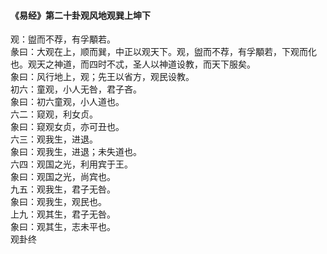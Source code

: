 <font face=微软雅黑>

#### 《易经》第二十卦观风地观巽上坤下   

观：盥而不荐，有孚顒若。   
彖曰：大观在上，顺而巽，中正以观天下。观，盥而不荐，有孚顒若，下观而化也。观天之神道，而四时不忒，圣人以神道设教，而天下服矣。   
象曰：风行地上，观；先王以省方，观民设教。   
初六：童观，小人无咎，君子吝。   
象曰：初六童观，小人道也。   
六二：窥观，利女贞。   
象曰：窥观女贞，亦可丑也。   
六三：观我生，进退。   
象曰：观我生，进退；未失道也。   
六四：观国之光，利用宾于王。   
象曰：观国之光，尚宾也。   
九五：观我生，君子无咎。   
象曰：观我生，观民也。   
上九：观其生，君子无咎。   
象曰：观其生，志未平也。   
观卦终   

</font>
